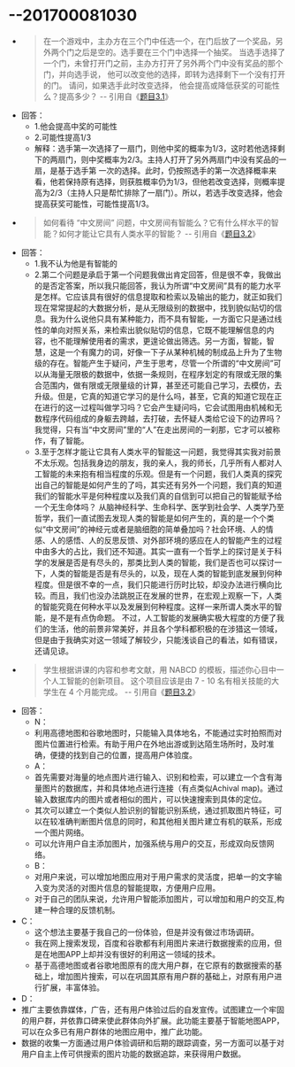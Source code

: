 # --201700081030
- >在一个游戏中，主办方在三个门中任选一个，在门后放了一个奖品，另外两个门之后是空的。选手要在三个门中选择一个抽奖。 当选手选择了一个门，未曾打开门之前，主办方打开了另外两个门中没有奖品的那个门，并向选手说， 他可以改变他的选择，即转为选择剩下一个没有打开的门。 请问，如果选手此时改变选择， 他会提高或降低获奖的可能性么？提高多少？
-- 引用自《[题目3.1](https://github.com/Microsoft/ai-edu/tree/master/E-Challenge/ShandongUniversity2019Spring)》
- 回答：
  - 1.他会提高中奖的可能性 
  - 2.可能性提高1/3
  - 解释：选手第一次选择了一扇门，则他中奖的概率为1/3，这时若他选择剩下的两扇门，则中奖概率为2/3。主持人打开了另外两扇门中没有奖品的一扇，是基于选手第  一次的选择。此时，仍按照选手的第一次选择概率来看，他若保持原有选择，则获胜概率仍为1/3，但他若改变选择，则概率提高为2/3（主持人只是帮忙排除了一扇门）。所以，若选手改变选择，他会提高获奖可能性，可能性提高1/3。
 - >如何看待 “中文房间” 问题，中文房间有智能么？它有什么样水平的智能？如何才能让它具有人类水平的智能？
 -- 引用自《[题目3.2](https://github.com/Microsoft/ai-edu/tree/master/E-Challenge/ShandongUniversity2019Spring)》
 - 回答：
   - 1.我不认为他是有智能的
   - 2.第二个问题是承启于第一个问题我做出肯定回答，但是很不幸，我做出的是否定答案，所以我只能回答，我认为所谓“中文房间”具有的能力水平是怎样。它应该具有很好的信息提取和检索以及输出的能力，就正如我们现在常常提起的大数据分析，是从无限级别的数据中，找到貌似贴切的信息。我为什么说他只具有某种能力，而不具有智能，一方面它只是通过线性的单向对照关系，来检索出貌似贴切的信息，它既不能理解信息的内容，也不能理解使用者的需求，更遑论做出筛选。另一方面，智能，智慧，这是一个有魔力的词，好像一下子从某种机械的制成品上升为了生物级的存在。智能产生于疑问，产生于思考，尽管一个所谓的“中文房间”可以从海量无限极的数据中，依据一条规则，在程序划定的有限或无限的集合范围内，做有限或无限量级的计算，甚至还可能自己学习，去模仿，去升级。但是，它真的知道它学习的是什么吗，甚至，它真的知道它现在正在进行的这一过程叫做学习吗？它会产生疑问吗，它会试图用由机械和无数程序代码组成的身躯去跨越，去打破，去怀疑人类给它设下的边界吗？我觉得，只有当“中文房间”里的“人”在走出房间的一刹那，它才可以被称作，有了智能。
   - 3.至于怎样才能让它具有人类水平的智能这一问题，我觉得其实我对前景不太乐观。包括我身边的朋友，我的亲人，我的师长，几乎所有人都对人工智能的未来抱有相当程度的乐观。但是有一个问题，我们人类真的探究出自己的智能是如何产生的了吗，其实还有另外一个问题，我们真的知道我们的智能水平是何种程度以及我们真的自信到可以把自己的智能赋予给一个无生命体吗？ 
       从脑神经科学、生命科学、医学到社会学、人类学乃至哲学，我们一直试图去发现人类的智能是如何产生的，真的是一个个类似“中文房间”的神经元或者是脑细胞的简单叠加吗？社会环境、人的情感、人的感悟、人的反思反馈、对外部环境的感应在人的智能产生的过程中由多大的占比，我们还不知道。其实一直有一个哲学上的探讨是关于科学的发展是否是有尽头的，那类比到人类的智能，我们是否也可以探讨一下，人类的智能是否是有尽头的，以及，现在人类的智能到底发展到何种程度。但是很不幸的一点，我们只能进行历时比较，却没办法进行横向比较。而且，我们也没办法跳脱正在发展的世界，在宏观上观察一下，人类的智能究竟在何种水平以及发展到何种程度。这样一来所谓人类水平的智能，是不是有点伪命题。
       不过，人工智能的发展确实极大程度的方便了我们的生活，他的前景非常美好，并且各个学科都积极的在涉猎这一领域，但是由于我确实对这一领域了解较少，只能浅谈自己的看法，如有错误，还请见谅。
- >学生根据讲课的内容和参考文献，用 NABCD 的模板，描述你心目中一个人工智能的创新项目。 这个项目应该是由 7 - 10 名有相关技能的大学生在 4 个月能完成。
-- 引用自《[题目3.2](https://github.com/Microsoft/ai-edu/tree/master/E-Challenge/ShandongUniversity2019Spring)》
- 回答：
  - N：
   - 利用高德地图和谷歌地图时，只能输入具体地名，不能通过实时拍照而对图片位置进行检索。有助于用户在外地出游或到达陌生场所时，及时准确，便捷的找到自己的位置，提高用户体验度。
   - A：
   - 首先需要对海量的地点图片进行输入、识别和检索，可以建立一个含有海量图片的数据库，并和具体地点进行连接（有点类似Achival map)。通过输入数据库内的图片或者相似的图片，可以快速搜索到具体的定位。
   - 其次可以建立一个类似人脸识别的智能识别系统，通过抓取图片特征，可以在较准确判断图片信息的同时，和其他相关图片建立有机的联系，形成一个图片网络。
   - 可以允许用户自主添加图片，加强系统与用户的交互，形成双向反馈网络。
  - B：
  - 对用户来说，可以增加地图应用对于用户需求的灵活度，把单一的文字输入变为灵活的对图片信息的智能提取，方便用户应用。
  - 对于自己的团队来说，允许用户智能添加图片，可以增加和用户的交互,构建一种合理的反馈机制。
- C：
  - 这个想法主要基于我自己的一份体验，但是并没有做过市场调研。
  - 我在网上搜索发现，百度和谷歌都有利用图片来进行数据搜索的应用，但是在地图APP上却并没有很好的利用这一领域的技术。
  - 基于高德地图或者谷歌地图原有的庞大用户群，在它原有的数据搜索的基础上，增加图片搜索，可以在巩固其原有用户群的基础上，对原有用户进行扩展，丰富体验。
- D：
 - 推广主要依靠媒体，广告，还有用户体验过后的自发宣传。试图建立一个牢固的用户群，并依靠口碑来使此群体向外扩展。此功能主要基于智能地图APP，可以在众多已有用户群体的地图应用中，推广此功能。
 - 数据的收集一方面通过用户体验调研和后期的跟踪调查，另一方面可以基于对用户自主上传可供搜索的图片功能的数据追踪，来获得用户数据。

